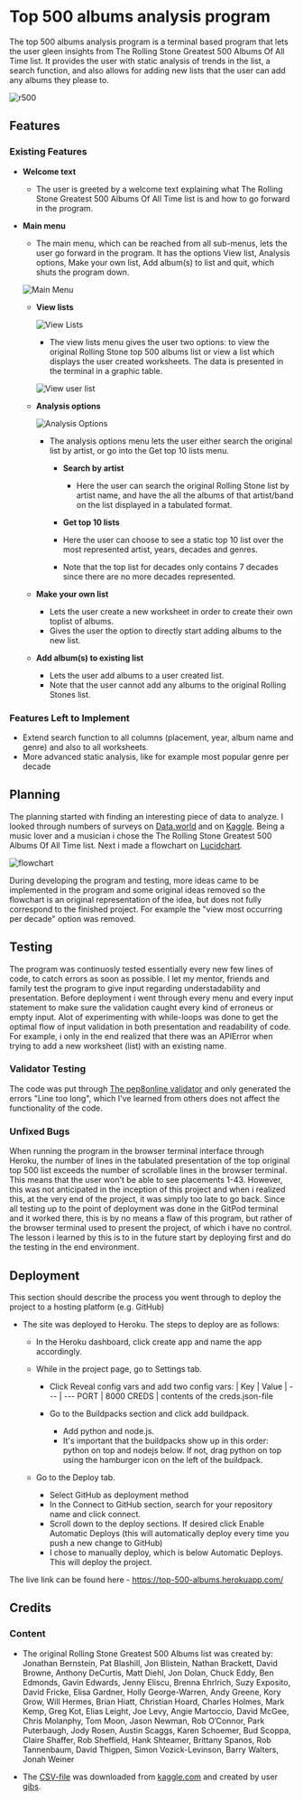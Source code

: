 # Top 500 albums analysis program

The top 500 albums analysis program is a terminal based program that lets the user gleen insights from The Rolling Stone Greatest 500 Albums Of All Time list. It provides the user with static analysis of trends in the list, a search function, and also allows for adding new lists that the user can add any albums they please to.

![r500](https://github.com/Johneriksson88/top_500_albums/blob/main/assets/images/rolling_stone.jpg?raw=true)

## Features 

### Existing Features

- __Welcome text__

  - The user is greeted by a welcome text explaining what The Rolling Stone Greatest 500 Albums Of All Time list is and how to go forward in the program.

- __Main menu__

  - The main menu, which can be reached from all sub-menus, lets the user go forward in the program. It has the options View list, Analysis options, Make your own list, Add album(s) to list and quit, which shuts the program down.

  ![Main Menu](https://github.com/Johneriksson88/top_500_albums/blob/main/assets/images/main_menu.png?raw=true)

  - __View lists__

    ![View Lists](https://github.com/Johneriksson88/top_500_albums/blob/main/assets/images/view_lists.png?raw=true)

    - The view lists menu gives the user two options: to view the original Rolling Stone top 500 albums list or view a list which displays the user created worksheets. The data is presented in the terminal in a graphic table.

    ![View user list](https://github.com/Johneriksson88/top_500_albums/blob/main/assets/images/view_user_list.png?raw=true)

  
  - __Analysis options__

    ![Analysis Options](https://github.com/Johneriksson88/top_500_albums/blob/main/assets/images/analysis_options.png?raw=true)

    - The analysis options menu lets the user either search the original list by artist, or go into the Get top 10 lists menu.

      - __Search by artist__
      
        - Here the user can search the original Rolling Stone list by artist name, and have the all the albums of that artist/band on the list displayed in a tabulated format.

      - __Get top 10 lists__

       - Here the user can choose to see a static top 10 list over the most represented artist, years, decades and genres.
       - Note that the top list for decades only contains 7 decades since there are no more decades represented.


  - __Make your own list__

    - Lets the user create a new worksheet in order to create their own toplist of albums.
    - Gives the user the option to directly start adding albums to the new list.
  

  - __Add album(s) to existing list__

    - Lets the user add albums to a user created list.
    - Note that the user cannot add any albums to the original Rolling Stones list.


### Features Left to Implement

- Extend search function to all columns (placement, year, album name and genre) and also to all worksheets.
- More advanced static analysis, like for example most popular genre per decade

## Planning

The planning started with finding an interesting piece of data to analyze. I looked through numbers of surveys on [Data.world](https://data.world/) and on [Kaggle](https://www.kaggle.com/). Being a music lover and a musician i chose the The Rolling Stone Greatest 500 Albums Of All Time list.
Next i made a flowchart on [Lucidchart](https://lucid.app/).

![flowchart](https://github.com/Johneriksson88/top_500_albums/blob/main/assets/images/flowchart.png?raw=true)

During developing the program and testing, more ideas came to be implemented in the program and some original ideas removed so the flowchart is an original representation of the idea, but does not fully correspond to the finished project. For example the "view most occurring per decade" option was removed.

## Testing 

The program was continuosly tested essentially every new few lines of code, to catch errors as soon as possible. 
I let my mentor, friends and family test the program to give input regarding understadability and presentation.
Before deployment i went through every menu and every input statement to make sure the validation caught every kind of erroneus or empty input. Alot of experimenting with while-loops was done to get the optimal flow of input validation in both presentation and readability of code.
For example, i only in the end realized that there was an APIError when trying to add a new worksheet (list) with an existing name.

### Validator Testing 

The code was put through [The pep8online validator](http://pep8online.com/) and only generated the errors "Line too long", which I've learned from others does not affect the functionality of the code.

### Unfixed Bugs

When running the program in the browser terminal interface through Heroku, the number of lines in the tabulated presentation of the top original top 500 list exceeds the number of scrollable lines in the browser terminal. This means that the user won't be able to see placements 1-43. However, this was not anticipated in the inception of this project and when i realized this, at the very end of the project, it was simply too late to go back. Since all testing up to the point of deployment was done in the GitPod terminal and it worked there, this is by no means a flaw of this program, but rather of the browser terminal used to present the project, of which i have no control.
The lesson i learned by this is to in the future start by deploying first and do the testing in the end environment.

## Deployment

This section should describe the process you went through to deploy the project to a hosting platform (e.g. GitHub) 

- The site was deployed to Heroku. The steps to deploy are as follows: 
  - In the Heroku dashboard, click create app and name the app accordingly. 

  - While in the project page, go to Settings tab.
    - Click Reveal config vars and add two config vars:
      | Key | Value |
      --- | ---
      PORT | 8000
      CREDS | contents of the creds.json-file

    - Go to the Buildpacks section and click add buildpack.
      - Add python and node.js.
      - It's important that the buildpacks show up in this order: python on top and nodejs below. If not, drag python on top using the hamburger icon on the left of the buildpack.

  - Go to the Deploy tab.
    - Select GitHub as deployment method
    - In the Connect to GitHub section, search for your repository name and click connect.
    - Scroll down to the deploy sections. If desired click Enable Automatic Deploys (this will automatically deploy every time you push a new change to GitHub)
    - I chose to manually deploy, which is below Automatic Deploys. This will deploy the project.

The live link can be found here - https://top-500-albums.herokuapp.com/ 


## Credits 

### Content 

- The original Rolling Stone Greatest 500 Albums list was created by:
Jonathan Bernstein, Pat Blashill, Jon Blistein, Nathan Brackett, David Browne, Anthony DeCurtis, Matt Diehl, Jon Dolan, Chuck Eddy, Ben Edmonds, Gavin Edwards, Jenny Eliscu, Brenna Ehrlrich, Suzy Exposito, David Fricke, Elisa Gardner, Holly George-Warren, Andy Greene, Kory Grow, Will Hermes, Brian Hiatt, Christian Hoard, Charles Holmes, Mark Kemp, Greg Kot, Elias Leight, Joe Levy, Angie Martoccio, David McGee, Chris Molanphy, Tom Moon, Jason Newman, Rob O’Connor, Park Puterbaugh, Jody Rosen, Austin Scaggs, Karen Schoemer, Bud Scoppa, Claire Shaffer, Rob Sheffield, Hank Shteamer, Brittany Spanos, Rob Tannenbaum, David Thigpen, Simon Vozick-Levinson, Barry Walters, Jonah Weiner

- The [CSV-file](https://www.kaggle.com/datasets/notgibs/500-greatest-albums-of-all-time-rolling-stone) was downloaded from [kaggle.com](https://www.kaggle.com) and created by user [gibs](https://www.kaggle.com/notgibs).
